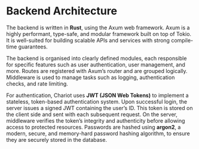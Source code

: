 # Backend Architecture

The backend is written in **Rust**, using the Axum web framework. Axum is a highly performant, type-safe, and modular framework built on top of Tokio. It is well-suited for building scalable APIs and services with strong compile-time guarantees.

The backend is organised into clearly defined modules, each responsible for specific features such as user authentication, user management, and more. Routes are registered with Axum’s router and are grouped logically. Middleware is used to manage tasks such as logging, authentication checks, and rate limiting.

For authentication, Chariot uses **JWT (JSON Web Tokens)** to implement a stateless, token-based authentication system. Upon successful login, the server issues a signed JWT containing the user’s ID. This token is stored on the client side and sent with each subsequent request. On the server, middleware verifies the token’s integrity and authenticity before allowing access to protected resources. Passwords are hashed using **argon2**, a modern, secure, and memory-hard password hashing algorithm, to ensure they are securely stored in the database.
